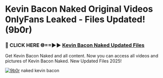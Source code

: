 # Kevin Bacon Naked Original Videos 0nlyFans Leaked - Files Updated! (9b0r)

<h3>🔴 CLICK HERE 🌐==►► <a href="https://tinyurl.com/up5wt9bj" rel="nofollow">Kevin Bacon Naked Updated Files</a></h3>

Get Kevin Bacon Naked and all content. Now you can access all videos and pictures of Kevin Bacon Naked. New Updated Files 2025!

[![9b0r](https://i.imgur.com/ABiUzMV.gif)](https://tinyurl.com/up5wt9bj)
naked kevin bacon